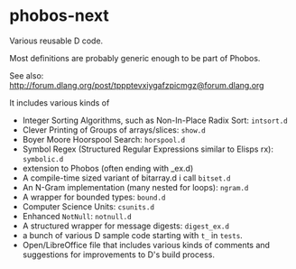 # phobos-next

Various reusable D code.

Most definitions are probably generic enough to be part of Phobos.

See also: http://forum.dlang.org/post/tppptevxiygafzpicmgz@forum.dlang.org

It includes various kinds of

- Integer Sorting Algorithms, such as Non-In-Place Radix Sort: `intsort.d`
- Clever Printing of Groups of arrays/slices: `show.d`
- Boyer Moore Hoorspool Search: `horspool.d`
- Symbol Regex (Structured Regular Expressions similar to Elisps rx): `symbolic.d`
- extension to Phobos (often ending with _ex.d)
- A compile-time sized variant of bitarray.d i call `bitset.d`
- An N-Gram implementation (many nested for loops): `ngram.d`
- A wrapper for bounded types: `bound.d`
- Computer Science Units: `csunits.d`
- Enhanced `NotNull`: `notnull.d`
- A structured wrapper for message digests: `digest_ex.d`
- a bunch of various D sample code starting with `t_` in `tests`.
- Open/LibreOffice file that includes various kinds of comments and suggestions for improvements to D's build process.
